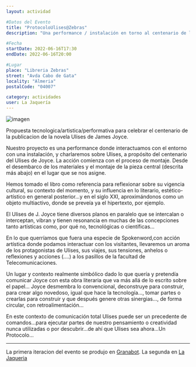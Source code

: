 ```yaml
---
layout: actividad

#Datos del Evento
title: "ProtocoloUlises@Zebras"
description: "Una performance / instalación en torno al centenario de la publicacion de Ulises de James Joyce"

#Fecha
startDate: 2022-06-16T17:30
endDate: 2022-06-16T20:00

#Lugar
place: "Libreria Zebras"
street: "Avda Cabo de Gata"
locality: "Almeria"
postalCode: "04007"

category: actividades
user: La Jaquería
---
```


![imagen](https://lajaqueria.org/recursos/aGenteUlises/cartel_bloomsday.jpg)


Propuesta tecnologica/artistica/performativa para celebrar el centenario de la publicacion de la novela Ulises de James Joyce. 

Nuestro proyecto es una performance donde interactuamos con el entorno con una
instalación, y charlaremos sobre Ulises, a propósito del centenario del Ulises de Joyce.
La acción comienza con el proceso de montaje.
Desde el desembarco de los materiales y el montaje de la pieza central (descrita más
abajo) en el lugar que se nos asigne.

Hemos tomado el libro como referencia para reflexionar sobre su vigencia cultural, su
contexto del momento, y su influencia en lo literario, estético-artístico en general
posterior…y en el siglo XXI, aproximándonos como un objeto multiactivo, donde se
preveía ya el hipertexto, por ejemplo.

El Ulises de J. Joyce tiene diversos planos en paralelo que se intercalan o
interceptan, vibran y tienen resonancia en muchas de las concepciones tanto artísticas
como, por qué no, tecnológicas o científicas…

En lo que querríamos que fuera una especie de Spokenword,con acción artística
donde podamos interactuar con los visitantes, llevaremos un aroma de los
protagonistas de Ulises, sus viajes, sus tensiones, anhelos o reflexiones y acciones
(....) a los pasillos de la facultad de Telecomunicaciones.

Un lugar y contexto realmente simbólico dado lo que quería y pretendía comunicar
Joyce con esta obra literaria que va más allá de lo escrito sobre el papel… Joyce
desmembra lo convencional, deconstruye para construir, para crear algo novedoso,
igual que hace la tecnología…, tomar partes o crearlas para construir y que después
genere otras sinergias…, de forma circular, con retroalimentación…

En este contexto de comunicación total Ulises puede ser un precedente de
comandos…para ejecutar partes de nuestro pensamiento o creatividad nunca
utilizadas o por descubrir…de ahí que Ulises sea ahora…Un Protocolo…

---

La primera iteracion del evento se produjo en [Granabot](https://lajaqueria.org/actividades/2022/04/28/protocolo-ulises-granabot.html).
La segunda en [La Jaqueria](https://lajaqueria.org/actividades/2022/04/28/protocolo-ulises-granabot.html)
